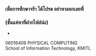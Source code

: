 ### เพื่อการศึกษาจร้า ได้โปรด อย่าหาลอกเลยพี่
### (ชั้นแค่หาที่ฝากไฟล์น่ะ)
-

06016409 PHYSICAL COMPUTING  
School of Information Technology, KMITL
